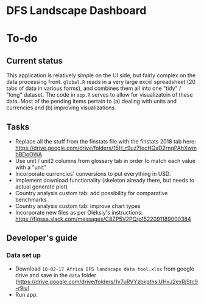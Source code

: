 # DFS Landscape Dashboard

# To-do

## Current status

This application is relatively simple on the UI side, but fairly complex on the data processing front. `global.R` reads in a very large excel spreadsheet (20 tabs of data in various forms), and combines them all into one "tidy" / "long" dataset. The code in `app.R` serves to allow for visualizatoin of these data. Most of the pending items pertain to (a) dealing with units and currencies and (b) improving visualizations. 

## Tasks

- Replace all the stuff from the finstats file with the finstats 2018 tab here:   https://drive.google.com/drive/folders/15H_r9uz7tecHQaD2rnqPAhXwmbBDoOWA 
- Use unit / unit2 columns from glossary tab in order to match each value with a "unit"
- Incorporate currencies' conversions to put everything in USD.
- Implement download functionality (skeleton already there, but needs to actual generate plot)
- Country analysis custom tab: add possibility for comparative benchmarks
- Country analysis custom tab: improve chart types
- Incorporate new files as per Oleksiy's instructions: https://figssa.slack.com/messages/C8ZP5V2PQ/p1522091189000384


## Developer's guide 

### Data set up

- Download `18-02-17 Africa DFS landscape data tool.xlsx` from google drive and save in the `data` folder (https://drive.google.com/drive/folders/1v7uRVYzbkpthsiUHxJ2exRjStc9-r9iu)
- Run app.

